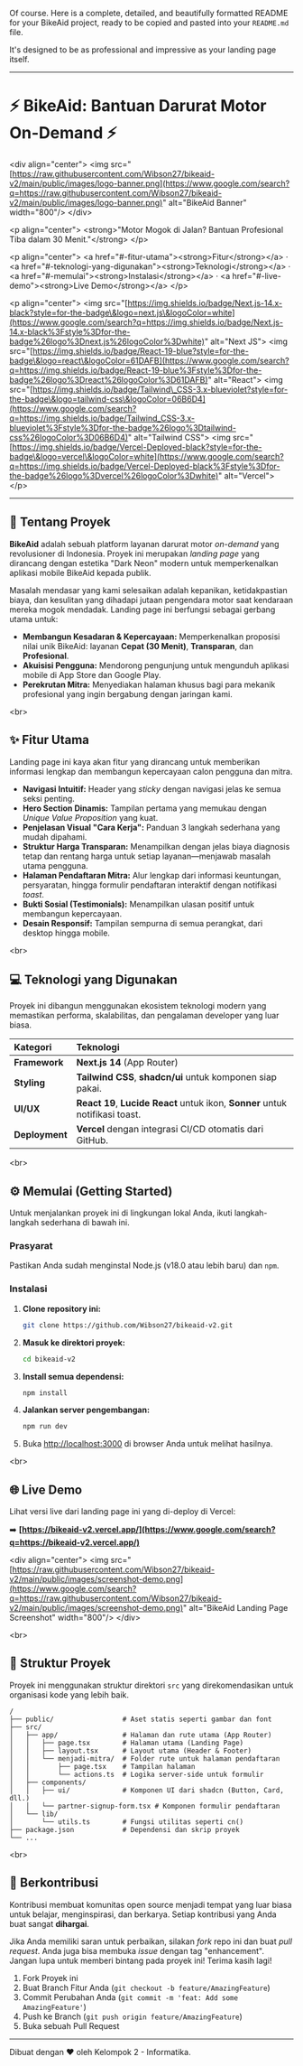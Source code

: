 Of course. Here is a complete, detailed, and beautifully formatted README for your BikeAid project, ready to be copied and pasted into your `README.md` file.

It's designed to be as professional and impressive as your landing page itself.

-----

# ⚡ BikeAid: Bantuan Darurat Motor On-Demand ⚡

\<div align="center"\>
\<img src="[https://raw.githubusercontent.com/Wibson27/bikeaid-v2/main/public/images/logo-banner.png](https://www.google.com/search?q=https://raw.githubusercontent.com/Wibson27/bikeaid-v2/main/public/images/logo-banner.png)" alt="BikeAid Banner" width="800"/\>
\</div\>

\<p align="center"\>
\<strong\>"Motor Mogok di Jalan? Bantuan Profesional Tiba dalam 30 Menit."\</strong\>
\</p\>

\<p align="center"\>
\<a href="\#-fitur-utama"\>\<strong\>Fitur\</strong\>\</a\> ·
\<a href="\#-teknologi-yang-digunakan"\>\<strong\>Teknologi\</strong\>\</a\> ·
\<a href="\#-memulai"\>\<strong\>Instalasi\</strong\>\</a\> ·
\<a href="\#-live-demo"\>\<strong\>Live Demo\</strong\>\</a\>
\</p\>

\<p align="center"\>
\<img src="[https://img.shields.io/badge/Next.js-14.x-black?style=for-the-badge\&logo=next.js\&logoColor=white](https://www.google.com/search?q=https://img.shields.io/badge/Next.js-14.x-black%3Fstyle%3Dfor-the-badge%26logo%3Dnext.js%26logoColor%3Dwhite)" alt="Next JS"\>
\<img src="[https://img.shields.io/badge/React-19-blue?style=for-the-badge\&logo=react\&logoColor=61DAFB](https://www.google.com/search?q=https://img.shields.io/badge/React-19-blue%3Fstyle%3Dfor-the-badge%26logo%3Dreact%26logoColor%3D61DAFB)" alt="React"\>
\<img src="[https://img.shields.io/badge/Tailwind\_CSS-3.x-blueviolet?style=for-the-badge\&logo=tailwind-css\&logoColor=06B6D4](https://www.google.com/search?q=https://img.shields.io/badge/Tailwind_CSS-3.x-blueviolet%3Fstyle%3Dfor-the-badge%26logo%3Dtailwind-css%26logoColor%3D06B6D4)" alt="Tailwind CSS"\>
\<img src="[https://img.shields.io/badge/Vercel-Deployed-black?style=for-the-badge\&logo=vercel\&logoColor=white](https://www.google.com/search?q=https://img.shields.io/badge/Vercel-Deployed-black%3Fstyle%3Dfor-the-badge%26logo%3Dvercel%26logoColor%3Dwhite)" alt="Vercel"\>
\</p\>

-----

## 🚀 Tentang Proyek

**BikeAid** adalah sebuah platform layanan darurat motor *on-demand* yang revolusioner di Indonesia. Proyek ini merupakan *landing page* yang dirancang dengan estetika "Dark Neon" modern untuk memperkenalkan aplikasi mobile BikeAid kepada publik.

Masalah mendasar yang kami selesaikan adalah kepanikan, ketidakpastian biaya, dan kesulitan yang dihadapi jutaan pengendara motor saat kendaraan mereka mogok mendadak. Landing page ini berfungsi sebagai gerbang utama untuk:

  * **Membangun Kesadaran & Kepercayaan:** Memperkenalkan proposisi nilai unik BikeAid: layanan **Cepat (30 Menit)**, **Transparan**, dan **Profesional**.
  * **Akuisisi Pengguna:** Mendorong pengunjung untuk mengunduh aplikasi mobile di App Store dan Google Play.
  * **Perekrutan Mitra:** Menyediakan halaman khusus bagi para mekanik profesional yang ingin bergabung dengan jaringan kami.

\<br\>

## ✨ Fitur Utama

Landing page ini kaya akan fitur yang dirancang untuk memberikan informasi lengkap dan membangun kepercayaan calon pengguna dan mitra.

  * **Navigasi Intuitif:** Header yang *sticky* dengan navigasi jelas ke semua seksi penting.
  * **Hero Section Dinamis:** Tampilan pertama yang memukau dengan *Unique Value Proposition* yang kuat.
  * **Penjelasan Visual "Cara Kerja":** Panduan 3 langkah sederhana yang mudah dipahami.
  * **Struktur Harga Transparan:** Menampilkan dengan jelas biaya diagnosis tetap dan rentang harga untuk setiap layanan—menjawab masalah utama pengguna.
  * **Halaman Pendaftaran Mitra:** Alur lengkap dari informasi keuntungan, persyaratan, hingga formulir pendaftaran interaktif dengan notifikasi *toast*.
  * **Bukti Sosial (Testimonials):** Menampilkan ulasan positif untuk membangun kepercayaan.
  * **Desain Responsif:** Tampilan sempurna di semua perangkat, dari desktop hingga mobile.

\<br\>

## 💻 Teknologi yang Digunakan

Proyek ini dibangun menggunakan ekosistem teknologi modern yang memastikan performa, skalabilitas, dan pengalaman developer yang luar biasa.

| Kategori      | Teknologi                                                                                    |
| :------------ | :------------------------------------------------------------------------------------------- |
| **Framework** | **Next.js 14** (App Router)                                                                  |
| **Styling** | **Tailwind CSS**, **shadcn/ui** untuk komponen siap pakai.                                     |
| **UI/UX** | **React 19**, **Lucide React** untuk ikon, **Sonner** untuk notifikasi toast.                    |
| **Deployment**| **Vercel** dengan integrasi CI/CD otomatis dari GitHub.                                        |

\<br\>

## ⚙️ Memulai (Getting Started)

Untuk menjalankan proyek ini di lingkungan lokal Anda, ikuti langkah-langkah sederhana di bawah ini.

### Prasyarat

Pastikan Anda sudah menginstal Node.js (v18.0 atau lebih baru) dan `npm`.

### Instalasi

1.  **Clone repository ini:**
    ```bash
    git clone https://github.com/Wibson27/bikeaid-v2.git
    ```
2.  **Masuk ke direktori proyek:**
    ```bash
    cd bikeaid-v2
    ```
3.  **Install semua dependensi:**
    ```bash
    npm install
    ```
4.  **Jalankan server pengembangan:**
    ```bash
    npm run dev
    ```
5.  Buka [http://localhost:3000](https://www.google.com/search?q=http://localhost:3000) di browser Anda untuk melihat hasilnya.

\<br\>

## 🌐 Live Demo

Lihat versi live dari landing page ini yang di-deploy di Vercel:

➡️ **[https://bikeaid-v2.vercel.app/](https://www.google.com/search?q=https://bikeaid-v2.vercel.app/)**

\<div align="center"\>
\<img src="[https://raw.githubusercontent.com/Wibson27/bikeaid-v2/main/public/images/screenshot-demo.png](https://www.google.com/search?q=https://raw.githubusercontent.com/Wibson27/bikeaid-v2/main/public/images/screenshot-demo.png)" alt="BikeAid Landing Page Screenshot" width="800"/\>
\</div\>

\<br\>

## 📂 Struktur Proyek

Proyek ini menggunakan struktur direktori `src` yang direkomendasikan untuk organisasi kode yang lebih baik.

```
/
├── public/                 # Aset statis seperti gambar dan font
├── src/
│   ├── app/                # Halaman dan rute utama (App Router)
│   │   ├── page.tsx        # Halaman utama (Landing Page)
│   │   ├── layout.tsx      # Layout utama (Header & Footer)
│   │   └── menjadi-mitra/  # Folder rute untuk halaman pendaftaran
│   │       ├── page.tsx    # Tampilan halaman
│   │       └── actions.ts  # Logika server-side untuk formulir
│   ├── components/
│   │   ├── ui/             # Komponen UI dari shadcn (Button, Card, dll.)
│   │   └── partner-signup-form.tsx # Komponen formulir pendaftaran
│   └── lib/
│       └── utils.ts        # Fungsi utilitas seperti cn()
├── package.json            # Dependensi dan skrip proyek
└── ...
```

\<br\>

## 🤝 Berkontribusi

Kontribusi membuat komunitas open source menjadi tempat yang luar biasa untuk belajar, menginspirasi, dan berkarya. Setiap kontribusi yang Anda buat sangat **dihargai**.

Jika Anda memiliki saran untuk perbaikan, silakan *fork* repo ini dan buat *pull request*. Anda juga bisa membuka *issue* dengan tag "enhancement". Jangan lupa untuk memberi bintang pada proyek ini\! Terima kasih lagi\!

1.  Fork Proyek ini
2.  Buat Branch Fitur Anda (`git checkout -b feature/AmazingFeature`)
3.  Commit Perubahan Anda (`git commit -m 'feat: Add some AmazingFeature'`)
4.  Push ke Branch (`git push origin feature/AmazingFeature`)
5.  Buka sebuah Pull Request

-----

Dibuat dengan ❤️ oleh Kelompok 2 - Informatika.
